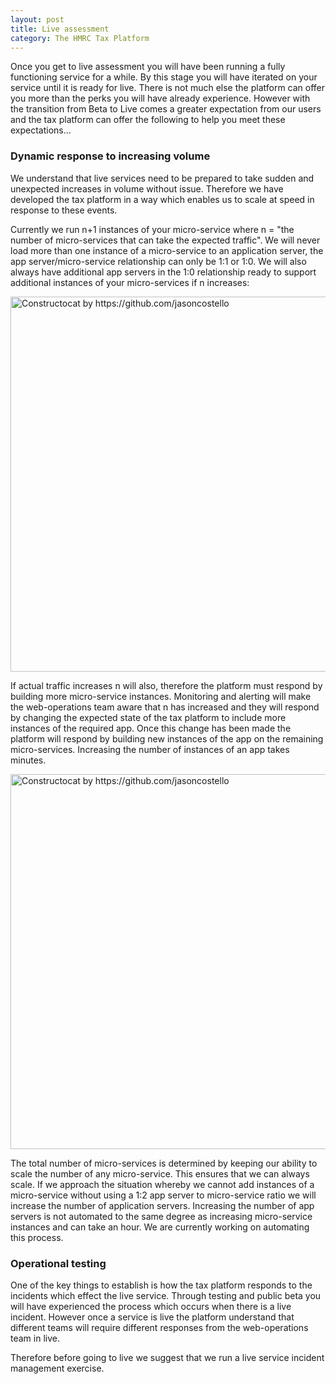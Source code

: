 ```yaml
---
layout: post
title: Live assessment
category: The HMRC Tax Platform
---
```


Once you get to live assessment you will have been running a fully functioning service for a while. By this stage you will have iterated on your service until it is ready for live. There is not much else the platform can offer you more than the perks you will have already experience. However with the transition from Beta to Live comes a greater expectation from our users and the tax platform can offer the following to help you meet these expectations...

### Dynamic response to increasing volume

We understand that live services need to be prepared to take sudden and unexpected increases in volume without issue. Therefore we have developed the tax platform in a way which enables us to scale at speed in response to these events. 

Currently we run n+1 instances of your micro-service where n = "the number of micro-services that can take the expected traffic". We will never load more than one instance of a micro-service to an application server, the app server/micro-service relationship can only be 1:1 or 1:0. We will also always have additional app servers in the 1:0 relationship ready to support additional instances of your micro-services if n increases: 

<img src="{{ site.baseurl }}/images/infrastructure scaling before.jpg" alt="Constructocat by https://github.com/jasoncostello" style="width: 600px;"/>

If actual traffic increases n will also, therefore the platform must respond by building more micro-service instances. Monitoring and alerting will make the web-operations team aware that n has increased and they will respond by changing the expected state of the tax platform to include more instances of the required app. Once this change has been made the platform will respond by building new instances of the app on the remaining micro-services. Increasing the number of instances of an app takes minutes.

<img src="{{ site.baseurl }}/images/infrastructure scaling after.jpg" alt="Constructocat by https://github.com/jasoncostello" style="width: 600px;"/>

The total number of micro-services is determined by keeping our ability to scale the number of any micro-service. This ensures that we can always scale. If we approach the situation whereby we cannot add instances of a micro-service without using a 1:2 app server to micro-service ratio we will increase the number of application servers. Increasing the number of app servers is not automated to the same degree as increasing micro-service instances and can take an hour. We are currently working on automating this process. 

### Operational testing

One of the key things to establish is how the tax platform responds to the incidents which effect the live service. Through testing and public beta you will have experienced the process which occurs when there is a live incident. However once a service is live the platform understand that different teams will require different responses from the web-operations team in live. 

Therefore before going to live we suggest that we run a live service incident management exercise.

